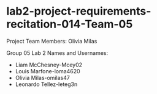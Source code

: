 # lab2-project-requirements-recitation-014-Team-05
Project Team Members: Olivia Milas

Group 05
Lab 2 Names and Usernames:
- Liam McChesney-Mcey02
- Louis Marfone-loma4620
- Olivia Milas-omilas47
- Leonardo Tellez-leteg3n
